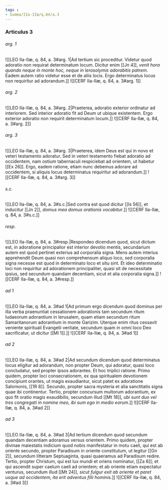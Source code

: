 ```yaml
---
tags : 
- Summa/IIa-IIæ/q.84/a.3
---
```


### Articulus 3

###### arg. 1
![[LEO IIa-IIæ, q. 84, a. 3#arg. 1|Ad tertium sic proceditur. Videtur quod adoratio non requirat determinatum locum. Dicitur enim [[Jn 4]], *venit hora quando neque in monte hoc, neque in Ierosolymis adorabitis patrem*. Eadem autem ratio videtur esse et de aliis locis. Ergo determinatus locus non requiritur ad adorandum.]]
![[CERF IIa-IIæ, q. 84, a. 3#arg. 1]]

###### arg. 2
![[LEO IIa-IIæ, q. 84, a. 3#arg. 2|Praeterea, adoratio exterior ordinatur ad interiorem. Sed interior adoratio fit ad Deum ut ubique existentem. Ergo exterior adoratio non requirit determinatum locum.]]
![[CERF IIa-IIæ, q. 84, a. 3#arg. 2]]

###### arg. 3
![[LEO IIa-IIæ, q. 84, a. 3#arg. 3|Praeterea, idem Deus est qui in novo et veteri testamento adoratur. Sed in veteri testamento fiebat adoratio ad occidentem, nam ostium tabernaculi respiciebat ad orientem, ut habetur [[Ex 26]]. Ergo, eadem ratione, etiam nunc debemus adorare ad occidentem, si aliquis locus determinatus requiritur ad adorandum.]]
![[CERF IIa-IIæ, q. 84, a. 3#arg. 3]]

###### s.c.
![[LEO IIa-IIæ, q. 84, a. 3#s.c.|Sed contra est quod dicitur [[Is 56]], et inducitur [[Jn 2]], *domus mea domus orationis vocabitur*.]]
![[CERF IIa-IIæ, q. 84, a. 3#s.c.]]

###### resp.
![[LEO IIa-IIæ, q. 84, a. 3#resp.|Respondeo dicendum quod, sicut dictum est, in adoratione principalior est interior devotio mentis, secundarium autem est quod pertinet exterius ad corporalia signa. Mens autem interius apprehendit Deum quasi non comprehensum aliquo loco, sed corporalia signa necesse est quod in determinato loco et situ sint. Et ideo determinatio loci non requiritur ad adorationem principaliter, quasi sit de necessitate ipsius, sed secundum quandam decentiam, sicut et alia corporalia signa.]]
![[CERF IIa-IIæ, q. 84, a. 3#resp.]]

###### ad 1
![[LEO IIa-IIæ, q. 84, a. 3#ad 1|Ad primum ergo dicendum quod dominus per illa verba praenuntiat cessationem adorationis tam secundum ritum Iudaeorum adorantium in Ierusalem, quam etiam secundum ritum Samaritanorum adorantium in monte Garizim. Uterque enim ritus cessavit veniente spirituali Evangelii veritate, secundum quam in omni loco Deo sacrificatur, ut dicitur [[Ml 1]].]]
![[CERF IIa-IIæ, q. 84, a. 3#ad 1]]

###### ad 2
![[LEO IIa-IIæ, q. 84, a. 3#ad 2|Ad secundum dicendum quod determinatus locus eligitur ad adorandum, non propter Deum, qui adoratur, quasi loco concludatur, sed propter ipsos adorantes. Et hoc triplici ratione. Primo quidem, propter loci consecrationem, ex qua spiritualem devotionem concipiunt orantes, ut magis exaudiantur, sicut patet ex adoratione Salomonis, [[1R 8]]. Secundo, propter sacra mysteria et alia sanctitatis signa quae ibi continentur. Tertio, propter concursum multorum adorantium, ex quo fit oratio magis exaudibilis, secundum illud [[Mt 18]], *ubi sunt duo vel tres congregati in nomine meo, ibi sum ego in medio eorum*.]]
![[CERF IIa-IIæ, q. 84, a. 3#ad 2]]

###### ad 3
![[LEO IIa-IIæ, q. 84, a. 3#ad 3|Ad tertium dicendum quod secundum quandam decentiam adoramus versus orientem. Primo quidem, propter divinae maiestatis indicium quod nobis manifestatur in motu caeli, qui est ab oriente secundo, propter Paradisum in oriente constitutum, ut legitur [[Gn 2]], secundum litteram Septuaginta, quasi quaeramus ad Paradisum redire. Tertio, propter Christum, qui est lux mundi et oriens nominatur, [[Za 6]]; et qui ascendit super caelum caeli ad orientem; et ab oriente etiam expectatur venturus, secundum illud [[Mt 24]], *sicut fulgur exit ab oriente et paret usque ad occidentem, ita erit adventus filii hominis*.]]
![[CERF IIa-IIæ, q. 84, a. 3#ad 3]]

